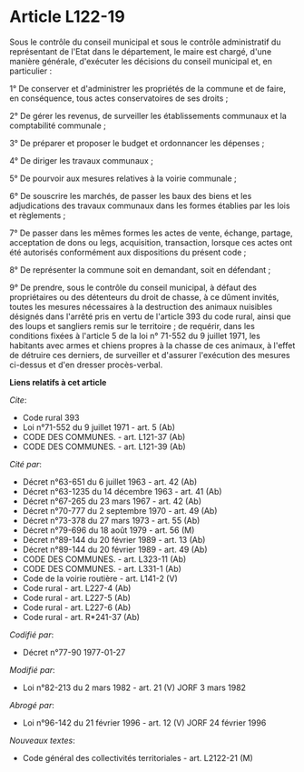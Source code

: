 # Article L122-19

Sous le contrôle du conseil municipal et sous le contrôle administratif du représentant de l'Etat dans le département, le
maire est chargé, d'une manière générale, d'exécuter les décisions du conseil municipal et, en particulier :

1° De conserver et d'administrer les propriétés de la commune et de faire, en conséquence, tous actes conservatoires de ses
droits ;

2° De gérer les revenus, de surveiller les établissements communaux et la comptabilité communale ;

3° De préparer et proposer le budget et ordonnancer les dépenses ;

4° De diriger les travaux communaux ;

5° De pourvoir aux mesures relatives à la voirie communale ;

6° De souscrire les marchés, de passer les baux des biens et les adjudications des travaux communaux dans les formes établies
par les lois et règlements ;

7° De passer dans les mêmes formes les actes de vente, échange, partage, acceptation de dons ou legs, acquisition,
transaction, lorsque ces actes ont été autorisés conformément aux dispositions du présent code ;

8° De représenter la commune soit en demandant, soit en défendant ;

9° De prendre, sous le contrôle du conseil municipal, à défaut des propriétaires ou des détenteurs du droit de chasse, à ce
dûment invités, toutes les mesures nécessaires à la destruction des animaux nuisibles désignés dans l'arrêté pris en vertu de
l'article 393 du code rural, ainsi que des loups et sangliers remis sur le territoire ; de requérir, dans les conditions
fixées à l'article 5 de la loi n° 71-552 du 9 juillet 1971, les habitants avec armes et chiens propres à la chasse de ces
animaux, à l'effet de détruire ces derniers, de surveiller et d'assurer l'exécution des mesures ci-dessus et d'en dresser
procès-verbal.

**Liens relatifs à cet article**

_Cite_:

  - Code rural 393
  - Loi n°71-552 du 9 juillet 1971 - art. 5 (Ab)
  - CODE DES COMMUNES. - art. L121-37 (Ab)
  - CODE DES COMMUNES. - art. L121-39 (Ab)

_Cité par_:

  - Décret n°63-651 du 6 juillet 1963 - art. 42 (Ab)
  - Décret n°63-1235 du 14 décembre 1963 - art. 41 (Ab)
  - Décret n°67-265 du 23 mars 1967 - art. 42 (Ab)
  - Décret n°70-777 du 2 septembre 1970 - art. 49 (Ab)
  - Décret n°73-378 du 27 mars 1973 - art. 55 (Ab)
  - Décret n°79-696 du 18 août 1979 - art. 56 (M)
  - Décret n°89-144 du 20 février 1989 - art. 13 (Ab)
  - Décret n°89-144 du 20 février 1989 - art. 49 (Ab)
  - CODE DES COMMUNES. - art. L323-11 (Ab)
  - CODE DES COMMUNES. - art. L331-1 (Ab)
  - Code de la voirie routière - art. L141-2 (V)
  - Code rural - art. L227-4 (Ab)
  - Code rural - art. L227-5 (Ab)
  - Code rural - art. L227-6 (Ab)
  - Code rural - art. R*241-37 (Ab)

_Codifié par_:

  - Décret n°77-90 1977-01-27

_Modifié par_:

  - Loi n°82-213 du 2 mars 1982 - art. 21 (V) JORF 3 mars 1982

_Abrogé par_:

  - Loi n°96-142 du 21 février 1996 - art. 12 (V) JORF 24 février 1996

_Nouveaux textes_:

  - Code général des collectivités territoriales - art. L2122-21 (M)
